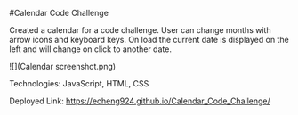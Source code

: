 #Calendar Code Challenge

Created a calendar for a code challenge. User can change months with arrow icons and keyboard keys. On load the current date is displayed on the left and will change on click to another date.

![](Calendar screenshot.png)

Technologies: JavaScript, HTML, CSS

Deployed Link: https://echeng924.github.io/Calendar_Code_Challenge/
